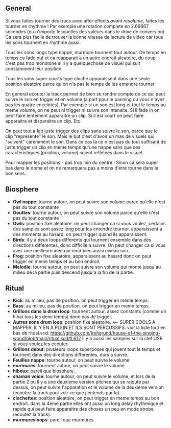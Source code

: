 ## General

Si vous faites tourner des trucs avec after effects *avant resolume*, faites les tourner en rhythme !
Par exemple une rotation complete en 2.66667 secondes (ou n'importe lesquelles des valeurs dans le drive de conversion). Ca sera plus facile de trouver la bonne vitesse de lecture de video car tous les sons tournent en rhythme aussi.

Tous les sons longs type nappe, murmure tournent tout autour. De temps en temps ca fade out et ca reapparait a un autre endroit aleatoire, du coup c'est pas trop monotone si il y a quelquechose de visuel qui suit constamment leur position.

Tous les sons super courts type cloche apparaissent dans une seule position aleatoire parce qu'on n'a pas le temps de les entendre tourner.

En general ecouter la track permet de bien se rendre compte de ce qui peut suivre le son en trigger et en volume (a part pour le panning ou vous n'avez pas les quatre enceintes). Par exemple si un son est long et tout le temps au meme volume, on ne peut ni trigger ni suivre son intensite. Si il fade in on peut faire lentement apparaitre un clip. Si il est court on peut faire apparaitre et disparaitre un clip. Etc.

On peut tout a fait juste trigger des clips sans suivre le son, parce que le clip "represente" le son. Mais le but c'est d'avoir un max de visuels qui "suivent" caremment le son. Dans ce cas la ce n'est pas du tout suffisant de juste trigger un clip en meme temps qu'une nappe sans que ses caracteristiques (position, volume) soient refletees dans le visuel.

Pour mapper les positions - pas trop loin du centre ! Sinon ca sera super bas dans le dome et on ne remarquera pas a moins d'etre tourne dans le bon sens.

## Biosphere

* **Owl nappe**: tourne autour, on peut suivre son volume parce qu'elle n'est pas du tout constante
* **Gouttes**: tourne autour, on peut suivre son volume parce qu'elle n'est pas du tout constante
* **Owls**: position fixe aleatoire. on peut changer ca si vous voulez, certains des samples sont assez long pour les entendre tourner. apparaissent a des moments au hasard, on peut trigger quand ils apparaissent.
* **Birds**: il y a deux loops differents qui tournent ensemble dans des directions differentes, donc difficile a suivre. On peut changer ca si vous avez une meilleure idee qui rend bien aussi niveau son.
* **Frog**: position fixe aleatoire, apparaissent au hasard donc on peut trigger en meme temps et au bon endroit.
* **Melodie**: tourne autour, on peut suivre son volume qui monte jusqu'au milieu de la partie puis descend jusqu'a la fin de la partie.

## Ritual
* **Kick**: au milieu, pas de position. on peut trigger en meme temps.
* **Bass**: au milieu, pas de position. on peut trigger en meme temps.
* **Grillons dans la drum loop**: tournent autour, assez constants (comme un hihat tous les demi temps) donc pas de trigger.
* **Autres sons drum loop**: position fixe aleatoire. <-- SUPER COOLS A MAPPER, IL Y EN A PLEIN ET ILS SONT PERCUSSIFS. voir la liste tout en bas de ritual.scd: https://github.com/jroitgrund/house-of-the-singing-wood/blob/main/ritual.scd#L612 Il y a aussi les samples sur la clef USB si vous voulez les ecouter.
* **Grillons debut**: plusieurs loops superposes qui jouent tout le temps et tournent dans des directions differentes, durs a suivre.
* **Feuilles nappe**: tourne autour, on peut suivre le volume
* **murmures**: tournent autour, on peut suivre le volume
* **hiboux**: pareil que biosphere.
* **shaman voice**: tourne autour, on peut suivre le volume, et lors de la partie 2 ou il y a une deuxieme version pitchee qui se rajoute par dessus, on peut suivre l'apparation et le volume de la deuxieme version (ecoutez la track pour voir ce que j'entends par la).
* **clochettes**: position aleatoire, on peut trigger en meme temps au bon endroit. dans la 4eme partie elles ont aussi un long delay rhythmique et rapide qui peut faire apparaitre des choses un peu en mode strobe (ecoutez la track).
* **murmuresloops**: pareil que murmures.
